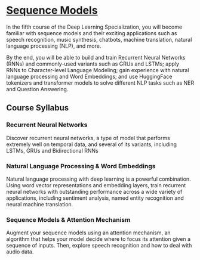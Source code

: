 # [Sequence Models](https://www.coursera.org/learn/nlp-sequence-models)
In the fifth course of the Deep Learning Specialization, you will become familiar with sequence models and their exciting applications such as speech recognition, music synthesis, chatbots, machine translation, natural language processing (NLP), and more. 

By the end, you will be able to build and train Recurrent Neural Networks (RNNs) and commonly-used variants such as GRUs and LSTMs; apply RNNs to Character-level Language Modeling; gain experience with natural language processing and Word Embeddings; and use HuggingFace tokenizers and transformer models to solve different NLP tasks such as NER and Question Answering.

## Course Syllabus
### Recurrent Neural Networks
Discover recurrent neural networks, a type of model that performs extremely well on temporal data, and several of its variants, including LSTMs, GRUs and Bidirectional RNNs

### Natural Language Processing & Word Embeddings
Natural language processing with deep learning is a powerful combination. Using word vector representations and embedding layers, train recurrent neural networks with outstanding performance across a wide variety of applications, including sentiment analysis, named entity recognition and neural machine translation.

### Sequence Models & Attention Mechanism
Augment your sequence models using an attention mechanism, an algorithm that helps your model decide where to focus its attention given a sequence of inputs. Then, explore speech recognition and how to deal with audio data.
